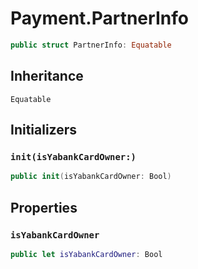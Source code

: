 # Payment.PartnerInfo

``` swift
public struct PartnerInfo: Equatable 
```

## Inheritance

`Equatable`

## Initializers

### `init(isYabankCardOwner:)`

``` swift
public init(isYabankCardOwner: Bool) 
```

## Properties

### `isYabankCardOwner`

``` swift
public let isYabankCardOwner: Bool
```
